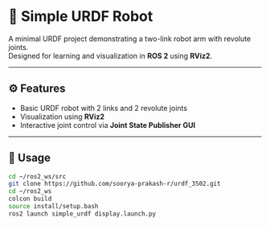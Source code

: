 # 🦾 Simple URDF Robot

A minimal URDF project demonstrating a two-link robot arm with revolute joints.  
Designed for learning and visualization in **ROS 2** using **RViz2**.

---

## ⚙️ Features
- Basic URDF robot with 2 links and 2 revolute joints  
- Visualization using **RViz2**  
- Interactive joint control via **Joint State Publisher GUI**  

---

## 🚀 Usage
```bash
cd ~/ros2_ws/src
git clone https://github.com/soorya-prakash-r/urdf_3502.git
cd ~/ros2_ws
colcon build
source install/setup.bash
ros2 launch simple_urdf display.launch.py
